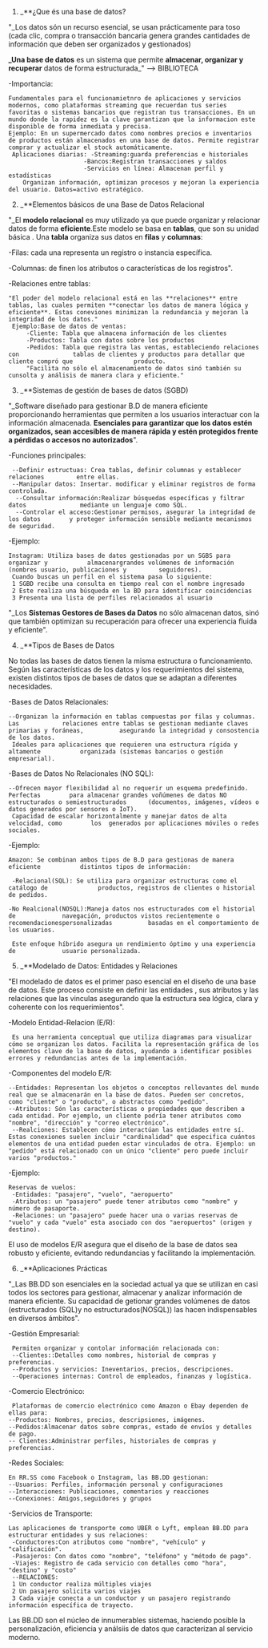 
1) _**¿Que és una base de datos?

"_Los datos són un recurso esencial, se usan prácticamente para toso (cada clic, compra o transacción bancaria genera grandes cantidades de información que deben ser organizados y gestionados)

**_Una base de datos** es un sistema que permite **almacenar, organizar y recuperar** datos de forma estructurada_" --> BIBLIOTECA

-Importancia:

    Fundamentales para el funcionamietnro de aplicaciones y servicios modernos, como plataformas streaming que recuerdan tus series favoritas o sistemas bancarios que registran tus transacciones. En un mundo donde la rapidez es la clave garantizan que la informacion este disponible de forma inmediata y precisa.  
    Ejemplo: En un supermercado datos como nombres precios e inventarios de productos están almacenados en una base de datos. Permite registrar comprar y actualizar el stock automáticamente.
     Aplicaciones diarias: -Streaming:guarda preferencias e historiales
                         -Bancos:Registran transacciones y saldos
                         -Servicios en línea: Almacenan perfil y estadísticas
        Organizan información, optimizan procesos y mejoran la experiencia del usuario. Datos=activo estratégico.

2) _**Elementos básicos de una Base de Datos Relacional

"_El **modelo relacional** es muy utilizado ya que puede organizar y relacionar datos de forma **eficiente**.Este modelo se basa en **tablas**, que son su unidad básica .
Una **tabla** organiza sus datos en **filas** y **columnas**:

-Filas: cada una representa un registro o instancia específica.

-Columnas: de finen los atributos o características de los registros".

-Relaciones entre tablas:

    "El poder del modelo relacional está en las **relaciones** entre tablas, las cuales permiten **conectar los datos de manera lógica y eficiente**. Estas coneviones minimizan la redundancia y mejoran la integridad de los datos."
     Ejemplo:Base de datos de ventas:
         -Cliente: Tabla que almacena información de los clientes
         -Productos: Tabla con datos sobre los productos
         -Pedidos: Tabla que registra las ventas, estableciendo relaciones con               tablas de clientes y productos para detallar que cliente compró que                 producto.
         "Facilita no sólo el almacenamiento de datos sinó también su cunsolta y análisis de manera clara y eficiente."


 3) _**Sistemas de gestión de bases de datos (SGBD)

"_Software diseñado para gestionar B.D de manera eficiente proporcionando herramientas que permiten a los usuarios interactuar con la información almacenada.
**Esenciales para garantizar que los datos estén organizados, sean accesibles de manera rápida y estén protegidos frente a pérdidas o accesos no autorizados**".

-Funciones principales:

     --Definir estructuas: Crea tablas, definir columnas y establecer relaciones         entre ellas.
     --Manipular datos: Insertar. modificar y eliminar registros de forma                controlada.
      --Consultar información:Realizar búsquedas específicas y filtrar datos               mediante un lenguaje como SQL.
      --Controlar el acceso:Gestionar permisos, asegurar la integridad de los datos        y proteger información sensible mediante mecanismos de seguridad. 

-Ejemplo:

    Instagram: Utiliza bases de datos gestionadas por un SGBS para organizar y           almacenargrandes volúmenes de información (nombres usuario, publicaciones y         seguidores).
     Cuando buscas un perfil en el sistema pasa lo siguiente:
     1 SGBD recibe una consulta en tiempo real con el nombre ingresado
     2 Este realiza una búsqueda en la BD para identificar coincidencias
     3 Presenta una lista de perfiles relacionados al usuario

"_Los **Sistemas Gestores de Bases da Datos** no sólo almacenan datos, sinó que también optimizan su recuperación para ofrecer una experiencia fluida y eficiente".


4) _**Tipos de Bases de Datos

No todas las bases de datos tienen la misma estructura o funcionamiento. Según las características de los datos y los requerimientos  del sistema, existen distintos tipos de bases de datos que se adaptan a diferentes necesidades.

-Bases de Datos Relacionales:

    --Organizan la información en tablas compuestas por filas y columnas. Las            relaciones entre tablas se gestionan mediante claves primarias y foráneas,          asegurando la integridad y consostencia de los datos.
     Ideales para aplicaciones que requieren una estructura rígida y altamente           organizada (sistemas bancarios o gestión empresarial).

-Bases de Datos No Relacionales (NO SQL):

    --Ofrecen mayor flexibilidad al no requerir un esquema predefinido. Perfectas        para almacenar grandes voñúmenes de datos NO estructurados o semiestructurados      (documentos, imágenes, vídeos o datos generados por sensores o IoT).
     Capacidad de escalar horizontalmente y manejar datos de alta velocidad, como        los  generados por aplicaciones móviles o redes sociales.

-Ejemplo:

    Amazon: Se combinan ambos tipos de B.D para gestionas de manera eficiente           distintos tipos de información:
     
     -Relacional(SQL): Se utiliza para organizar estructuras como el catálogo de              productos, registros de clientes o historial de pedidos.
     
    -No Realcional(NOSQL):Maneja datos nos estructurados com el historial de             navegación, productos vistos recientemente o recomendacionespersonalizadas          basadas en el comportamiento de los usuarios.
     
     Este enfoque híbrido asegura un rendimiento óptimo y una experiencia de             usuario personalizada. 

5) _**Modelado de Datos: Entidades y Relaciones

"El modelado de datos es el primer paso esencial en el diseño de una base de datos.
  Este proceso consiste en definir las entidades , sus atributos y las relaciones que las vinculas asegurando que la estructura sea lógica, clara y coherente con los requerimientos".

-Modelo Entidad-Relacion (E/R):

     Es una herramienta conceptual que utiliza diagramas para visualizar cómo se organizan los datos. Facilita la representación gráfica de los elementos clave de la base de datos, ayudando a identificar posibles errores y redundancias antes de la implementación.

-Componentes del modelo E/R:

    --Entidades: Representan los objetos o conceptos rellevantes del mundo real que se almacenarán en la base de datos. Pueden ser concretos, como "cliente" o "producto", o abstractos como "pedido". 
    --Atributos: Són las características o propiedades que describen a cada entidad. Por ejemplo, un cliente podría tener atributos como "nombre", "dirección" y "correo electrónico".
     --Realciones: Establecen cómo interactúan las entidades entre sí. Estas conexiones suelen incluir "cardinalidad" que especifica cuántos elementos de una entidad pueden estar vinculados de otra. Ejemplo: un "pedido" está relacionado con un único "cliente" pero puede incluir varios "productos."

-Ejemplo:

    Reservas de vuelos:
     -Entidades: "pasajero", "vuelo", "aeropuerto"
     -Atributos: un "pasajero" puede tener atributos como "nombre" y número de pasaporte.
     -Relaciones: un "pasajero" puede hacer una o varias reservas de "vuelo" y cada "vuelo" esta asociado con dos "aeropuertos" (origen y destino).

 El uso de modelos E/R asegura que el diseño de la base de datos sea robusto y eficiente, evitando redundancias y facilitando la implementación.


6) _**Aplicaciones Prácticas

"_Las BB.DD son esenciales en la sociedad actual ya que se utilizan en casi todos los sectores para gestionar, almacenar y analizar información de manera eficiente. Su capacidad de getionar  grandes volúmenes de datos (estructurados (SQL)y no estructurados(NOSQL)) las hacen indispensables en diversos ámbitos".

-Gestión Empresarial:

     Permiten organizar y contolar información relacionada con:
     --Clientes::Detalles como nombres, historial de compras y preferencias.
     --Productos y servicios: Ineventarios, precios, descripciones.
     --Operaciones internas: Control de empleados, finanzas y logística. 

-Comercio Electrónico:

     Plataformas de comercio electrónico como Amazon o Ebay dependen de ellas para:
    --Productos: Nombres, precios, descripsiones, imágenes.
    --Pedidos:Almacenar datos sobre compras, estado de envíos y detalles de pago.
    -- Clientes:Administrar perfiles, historiales de compras y preferencias.

-Redes Sociales:

    En RR.SS como Facebook o Instagram, las BB.DD gestionan:
    --Usuarios: Perfiles, información personal y configuraciones
    --Interacciones: Publicaciones, comentarios y reacciones
    --Conexiones: Amigos,seguidores y grupos

-Servicios de Transporte:

    Las aplicaciones de transporte como UBER o Lyft, emplean BB.DD para estructurar entidades y sus relaciones:
     -Conductores:Con atributos como "nombre", "vehículo" y "calificación".
     -Pasajeros: Con datos como "nombre", "teléfono" y "método de pago".
     -Viajes: Registro de cada servicio con detalles como "hora", "destino" y "costo"
     --RELACIONES:
     1 Un conductor realiza múltiples viajes
     2 Un pasajero solicita varios viajes
     3 Cada viaje conecta a un conductor y un pasajero registrando información específica de trayecto.

Las BB.DD son el núcleo de innumerables sistemas, haciendo posible la personalización, eficiencia y análsiis de datos que caracterizan al servicio moderno. 




